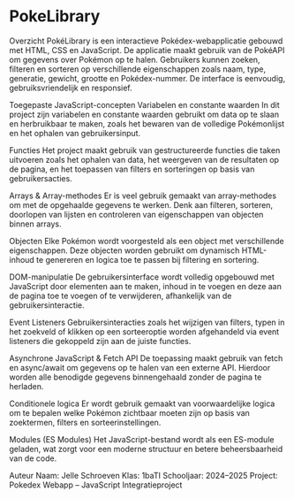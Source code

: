 # PokeLibrary
Overzicht
PokéLibrary is een interactieve Pokédex-webapplicatie gebouwd met HTML, CSS en JavaScript. De applicatie maakt gebruik van de PokéAPI om gegevens over Pokémon op te halen. Gebruikers kunnen zoeken, filteren en sorteren op verschillende eigenschappen zoals naam, type, generatie, gewicht, grootte en Pokédex-nummer. De interface is eenvoudig, gebruiksvriendelijk en responsief.

Toegepaste JavaScript-concepten
Variabelen en constante waarden
In dit project zijn variabelen en constante waarden gebruikt om data op te slaan en herbruikbaar te maken, zoals het bewaren van de volledige Pokémonlijst en het ophalen van gebruikersinput.

Functies
Het project maakt gebruik van gestructureerde functies die taken uitvoeren zoals het ophalen van data, het weergeven van de resultaten op de pagina, en het toepassen van filters en sorteringen op basis van gebruikersacties.

Arrays & Array-methodes
Er is veel gebruik gemaakt van array-methodes om met de opgehaalde gegevens te werken. Denk aan filteren, sorteren, doorlopen van lijsten en controleren van eigenschappen van objecten binnen arrays.

Objecten
Elke Pokémon wordt voorgesteld als een object met verschillende eigenschappen. Deze objecten worden gebruikt om dynamisch HTML-inhoud te genereren en logica toe te passen bij filtering en sortering.

DOM-manipulatie
De gebruikersinterface wordt volledig opgebouwd met JavaScript door elementen aan te maken, inhoud in te voegen en deze aan de pagina toe te voegen of te verwijderen, afhankelijk van de gebruikersinteractie.

Event Listeners
Gebruikersinteracties zoals het wijzigen van filters, typen in het zoekveld of klikken op een sorteeroptie worden afgehandeld via event listeners die gekoppeld zijn aan de juiste functies.

Asynchrone JavaScript & Fetch API
De toepassing maakt gebruik van fetch en async/await om gegevens op te halen van een externe API. Hierdoor worden alle benodigde gegevens binnengehaald zonder de pagina te herladen.

Conditionele logica
Er wordt gebruik gemaakt van voorwaardelijke logica om te bepalen welke Pokémon zichtbaar moeten zijn op basis van zoektermen, filters en sorteerinstellingen.

Modules (ES Modules)
Het JavaScript-bestand wordt als een ES-module geladen, wat zorgt voor een moderne structuur en betere beheersbaarheid van de code.

Auteur
Naam: Jelle Schroeven
Klas: 1baTI
Schooljaar: 2024–2025
Project: Pokedex Webapp – JavaScript Integratieproject

